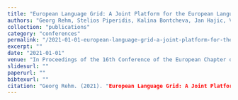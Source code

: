 ```yaml
---
title: "European Language Grid: A Joint Platform for the European Language Technology Community."
authors: "Georg Rehm, Stelios Piperidis, Kalina Bontcheva, Jan Hajic, Victoria Arranz, Andrejs Vasiļjevs, Gerhard Backfried, José Manuel Gómez Pérez, Ulrich Germann, Rémi Calizzano, Nils Feldhus, Stefanie Hegele, Florian Kintzel, Katrin Marheinecke, Julian Moreno-Schneider, Dimitris Galanis, Penny Labropoulou, Miltos Deligiannis, Katerina Gkirtzou, Athanasia Kolovou, Dimitris Gkoumas, Leon Voukoutis, Ian Roberts, Jana Hamrlová, Dusan Varis, Lukáš Kačena, Khalid Choukri, Valérie Mapelli, Mickaël Rigault, Jūlija Meļņika, Miro Janosik, Katja Prinz, Andres Garcia-Silva, Cristian Berrio, Ondrej Klejch, and Steve Renals."
collection: "publications"
category: "conferences"
permalink: "/2021-01-01-european-language-grid-a-joint-platform-for-the-european-language-technology-community"
excerpt: ""
date: "2021-01-01"
venue: "In Proceedings of the 16th Conference of the European Chapter of the Association for Computational Linguistics: System Demonstrations (EACL 2021), pages 221-230, Kyiv, Ukraine, 4 2021. Association for Computational Linguistics (ACL)."
slidesurl: ""
paperurl: ""
bibtexurl: ""
citation: "Georg Rehm. (2021). "European Language Grid: A Joint Platform for the European Language Technology Community.." *In Proceedings of the 16th Conference of the European Chapter of the Association for Computational Linguistics: System Demonstrations (EACL 2021), pages 221-230, Kyiv, Ukraine, 4 2021. Association for Computational Linguistics (ACL).*."
---
```



